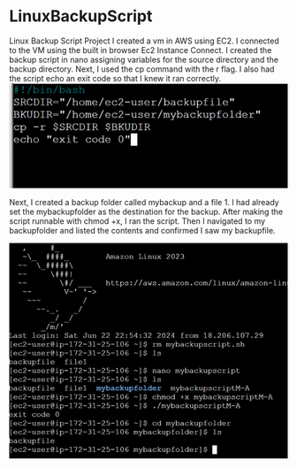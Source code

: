 # LinuxBackupScript
Linux Backup Script Project
I created a vm in AWS using EC2.
I connected to the VM using the built in browser Ec2 Instance Connect.
I created the backup script in nano assigning variables for the source directory and the backup directory.
Next, I used the cp command with the r flag. 
I also had the script echo an exit code so that I knew it ran correctly.
![image](https://github.com/610jackson/LinuxBackupScript/blob/main/script.png)


Next, I created a backup folder called mybackup and a file 1. I had already set the mybackupfolder as the destination for the backup.
After making the script runnable with chmod +x, I ran the script.
Then I navigated to my backupfolder and listed the contents and confirmed I saw my backupfile.

![image](https://github.com/610jackson/LinuxBackupScript/blob/main/Picture1.png)
